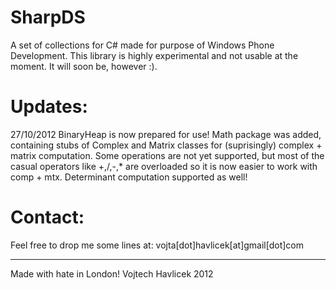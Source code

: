 SharpDS
=======
A set of collections for C# made for purpose of Windows Phone Development.
This library is highly experimental and not usable at the moment. It will 
soon be, however :). 

Updates:
========
27/10/2012
BinaryHeap is now prepared for use! Math package was added, containing stubs 
of Complex and Matrix classes for (suprisingly) complex + matrix computation.
Some operations are not yet supported, but most of the casual operators like
+,/,-,* are overloaded so it is now easier to work with comp + mtx. Determinant
computation supported as well!

Contact:
=======
Feel free to drop me some lines at:
vojta[dot]havlicek[at]gmail[dot]com

------------------------
Made with hate in London!
Vojtech Havlicek 2012